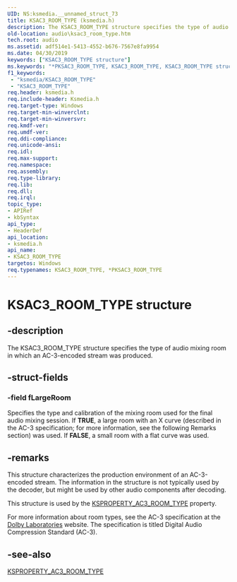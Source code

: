 ```yaml
---
UID: NS:ksmedia.__unnamed_struct_73
title: KSAC3_ROOM_TYPE (ksmedia.h)
description: The KSAC3_ROOM_TYPE structure specifies the type of audio mixing room in which an AC-3-encoded stream was produced.
old-location: audio\ksac3_room_type.htm
tech.root: audio
ms.assetid: adf514e1-5413-4552-b676-7567e8fa9954
ms.date: 04/30/2019
keywords: ["KSAC3_ROOM_TYPE structure"]
ms.keywords: "*PKSAC3_ROOM_TYPE, KSAC3_ROOM_TYPE, KSAC3_ROOM_TYPE structure [Audio Devices], PKSAC3_ROOM_TYPE, PKSAC3_ROOM_TYPE structure pointer [Audio Devices], aud-prop_cfc30aae-0335-42d9-bd6d-7888fed060af.xml, audio.ksac3_room_type, ksmedia/KSAC3_ROOM_TYPE, ksmedia/PKSAC3_ROOM_TYPE"
f1_keywords:
 - "ksmedia/KSAC3_ROOM_TYPE"
 - "KSAC3_ROOM_TYPE"
req.header: ksmedia.h
req.include-header: Ksmedia.h
req.target-type: Windows
req.target-min-winverclnt: 
req.target-min-winversvr: 
req.kmdf-ver: 
req.umdf-ver: 
req.ddi-compliance: 
req.unicode-ansi: 
req.idl: 
req.max-support: 
req.namespace: 
req.assembly: 
req.type-library: 
req.lib: 
req.dll: 
req.irql: 
topic_type:
- APIRef
- kbSyntax
api_type:
- HeaderDef
api_location:
- ksmedia.h
api_name:
- KSAC3_ROOM_TYPE
targetos: Windows
req.typenames: KSAC3_ROOM_TYPE, *PKSAC3_ROOM_TYPE
---
```


# KSAC3_ROOM_TYPE structure


## -description


The KSAC3_ROOM_TYPE structure specifies the type of audio mixing room in which an AC-3-encoded stream was produced.


## -struct-fields




### -field fLargeRoom

Specifies the type and calibration of the mixing room used for the final audio mixing session. If <b>TRUE</b>, a large room with an X curve (described in the AC-3 specification; for more information, see the following Remarks section) was used. If <b>FALSE</b>, a small room with a flat curve was used.


## -remarks



This structure characterizes the production environment of an AC-3-encoded stream. The information in the structure is not typically used by the decoder, but might be used by other audio components after decoding.

This structure is used by the <a href="https://docs.microsoft.com/windows-hardware/drivers/audio/ksproperty-ac3-room-type">KSPROPERTY_AC3_ROOM_TYPE</a> property.

For more information about room types, see the AC-3 specification at the <a href="https://go.microsoft.com/fwlink/p/?linkid=8730">Dolby Laboratories</a> website. The specification is titled Digital Audio Compression Standard (AC-3).




## -see-also




<a href="https://docs.microsoft.com/windows-hardware/drivers/audio/ksproperty-ac3-room-type">KSPROPERTY_AC3_ROOM_TYPE</a>
 

 

